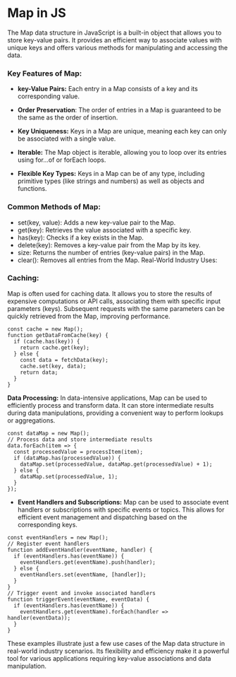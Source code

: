 # Map in JS

The Map data structure in JavaScript is a built-in object that allows you to store key-value pairs. It provides an efficient way to associate values with unique keys and offers various methods for manipulating and accessing the data.

### Key Features of Map:

- **key-Value Pairs:** Each entry in a Map consists of a key and its corresponding value.

- **Order Preservation**: The order of entries in a Map is guaranteed to be the same as the order of insertion.

- **Key Uniqueness:** Keys in a Map are unique, meaning each key can only be associated with a single value.

- **Iterable:** The Map object is iterable, allowing you to loop over its entries using for...of or forEach loops.

- **Flexible Key Types:** Keys in a Map can be of any type, including primitive types (like strings and numbers) as well as objects and functions.

### Common Methods of Map:

- set(key, value): Adds a new key-value pair to the Map.
- get(key): Retrieves the value associated with a specific key.
- has(key): Checks if a key exists in the Map.
- delete(key): Removes a key-value pair from the Map by its key.
- size: Returns the number of entries (key-value pairs) in the Map.
- clear(): Removes all entries from the Map.
Real-World Industry Uses:

### Caching: 
 Map is often used for caching data. It allows you to store the results of expensive computations or API calls, associating them with specific input parameters (keys). Subsequent requests with the same parameters can be quickly retrieved from the Map, improving performance.

```
const cache = new Map();
function getDataFromCache(key) {
  if (cache.has(key)) {
    return cache.get(key);
  } else {
    const data = fetchData(key);
    cache.set(key, data);
    return data;
  }
}
```

**Data Processing:** 
In data-intensive applications, Map can be used to efficiently process and transform data. It can store intermediate results during data manipulations, providing a convenient way to perform lookups or aggregations.

```
const dataMap = new Map();
// Process data and store intermediate results
data.forEach(item => {
  const processedValue = processItem(item);
  if (dataMap.has(processedValue)) {
    dataMap.set(processedValue, dataMap.get(processedValue) + 1);
  } else {
    dataMap.set(processedValue, 1);
  }
});
```

- **Event Handlers and Subscriptions:** Map can be used to associate event handlers or subscriptions with specific events or topics. This allows for efficient event management and dispatching based on the corresponding keys.
 
```
const eventHandlers = new Map();
// Register event handlers
function addEventHandler(eventName, handler) {
  if (eventHandlers.has(eventName)) {
    eventHandlers.get(eventName).push(handler);
  } else {
    eventHandlers.set(eventName, [handler]);
  }
}
// Trigger event and invoke associated handlers
function triggerEvent(eventName, eventData) {
  if (eventHandlers.has(eventName)) {
    eventHandlers.get(eventName).forEach(handler => handler(eventData));
  }
}
```

These examples illustrate just a few use cases of the Map data structure in real-world industry scenarios. Its flexibility and efficiency make it a powerful tool for  various applications requiring key-value associations and data manipulation.